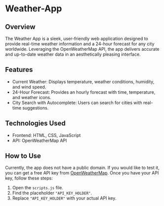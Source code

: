 # Weather-App

## Overview
The Weather App is a sleek, user-friendly web application designed to provide real-time weather information and a 24-hour forecast for any city worldwide. Leveraging the OpenWeatherMap API, the app delivers accurate and up-to-date weather data in an aesthetically pleasing interface.

## Features
* Current Weather: Displays temperature, weather conditions, humidity, and wind speed.
* 24-Hour Forecast: Provides an hourly forecast with time, temperature, and weather icons.
* City Search with Autocomplete: Users can search for cities with real-time suggestions.
## Technologies Used
* Frontend: HTML, CSS, JavaScript
* API: OpenWeatherMap API

## How to Use
Currently, the app does not have a public domain. If you would like to test it, you can get a free API key from [OpenWeatherMap](https://openweathermap.org/api). Once you have your API key, follow these steps:
1. Open the `scripts.js` file.
2. Find the placeholder `"API_KEY_HOLDER"`.
3. Replace `"API_KEY_HOLDER"` with your actual API key.

